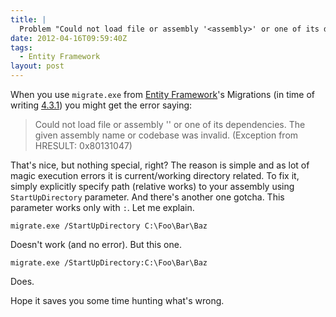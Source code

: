 ```yaml
---
title: |
  Problem "Could not load file or assembly '<assembly>' or one of its dependencies. The given assembly name or codebase was invalid. (Exception from HRESULT: 0x80131047)" when using Entity Framework's migrate.exe
date: 2012-04-16T09:59:40Z
tags:
  - Entity Framework
layout: post
---
```

When you use `migrate.exe` from [Entity Framework][1]'s Migrations (in time of writing [4.3.1][2]) you might get the error saying:

> Could not load file or assembly '<assembly>' or one of its dependencies. The given assembly name or codebase was invalid. (Exception from HRESULT: 0x80131047)

That's nice, but nothing special, right? The reason is simple and as lot of magic execution errors it is current/working directory related. To fix it, simply explicitly specify path (relative works) to your assembly using `StartUpDirectory` parameter. And there's another one gotcha. This parameter works only with `:`. Let me explain.

```text
migrate.exe /StartUpDirectory C:\Foo\Bar\Baz
```

Doesn't work (and no error). But this one.

```text
migrate.exe /StartUpDirectory:C:\Foo\Bar\Baz
```

Does.

Hope it saves you some time hunting what's wrong.

[1]: http://nuget.org/packages/entityframework
[2]: http://nuget.org/packages/EntityFramework/4.3.1